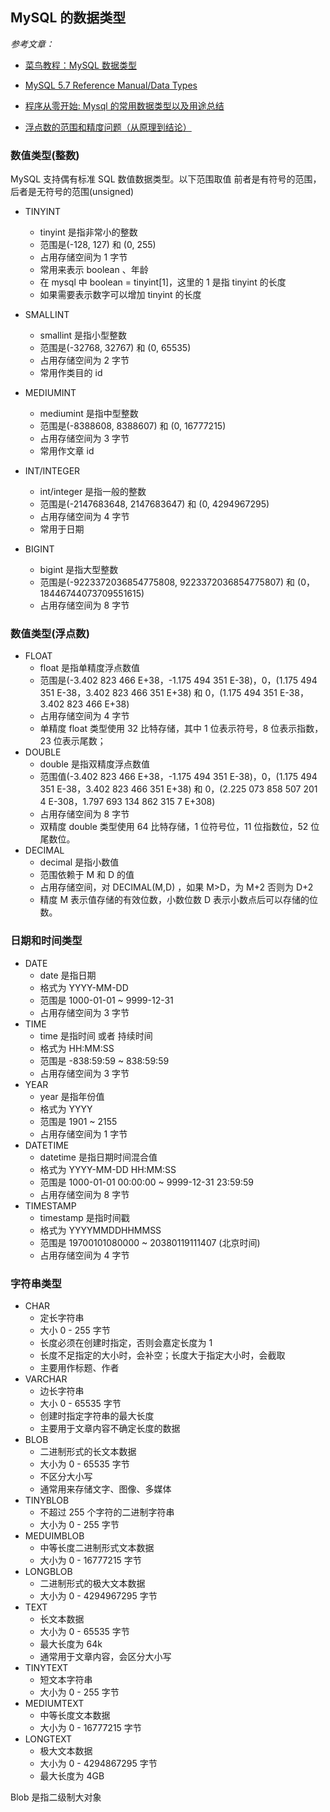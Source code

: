 ## MySQL 的数据类型

_参考文章：_

-   <a href="https://www.runoob.com/mysql/mysql-data-types.html">菜鸟教程：MySQL 数据类型</a>

-   <a href="https://dev.mysql.com/doc/refman/5.7/en/data-types.html"> MySQL 5.7 Reference Manual/Data Types</a>

-   <a href="https://blog.csdn.net/kelvinkern/article/details/30320829">程序从零开始: Mysql 的常用数据类型以及用途总结</a>

-   <a href="https://blog.csdn.net/qq_16137569/article/details/79508091">浮点数的范围和精度问题（从原理到结论）</a>

### 数值类型(整数)

MySQL 支持偶有标准 SQL 数值数据类型。以下范围取值 前者是有符号的范围，后者是无符号的范围(unsigned)

-   TINYINT

    -   tinyint 是指非常小的整数
    -   范围是(-128, 127) 和 (0, 255)
    -   占用存储空间为 1 字节
    -   常用来表示 boolean 、年龄
    -   在 mysql 中 boolean = tinyint[1]，这里的 1 是指 tinyint 的长度
    -   如果需要表示数字可以增加 tinyint 的长度

-   SMALLINT

    -   smallint 是指小型整数
    -   范围是(-32768, 32767) 和 (0, 65535)
    -   占用存储空间为 2 字节
    -   常用作类目的 id

-   MEDIUMINT

    -   mediumint 是指中型整数
    -   范围是(-8388608, 8388607) 和 (0, 16777215)
    -   占用存储空间为 3 字节
    -   常用作文章 id

-   INT/INTEGER

    -   int/integer 是指一般的整数
    -   范围是(-2147683648, 2147683647) 和 (0, 4294967295)
    -   占用存储空间为 4 字节
    -   常用于日期

-   BIGINT
    -   bigint 是指大型整数
    -   范围是(-9223372036854775808, 9223372036854775807) 和 (0， 18446744073709551615)
    -   占用存储空间为 8 字节

### 数值类型(浮点数)

-   FLOAT
    -   float 是指单精度浮点数值
    -   范围是(-3.402 823 466 E+38，-1.175 494 351 E-38)，0，(1.175 494 351 E-38，3.402 823 466 351 E+38) 和 0，(1.175 494 351 E-38，3.402 823 466 E+38)
    -   占用存储空间为 4 字节
    -   单精度 float 类型使用 32 比特存储，其中 1 位表示符号，8 位表示指数，23 位表示尾数；
-   DOUBLE
    -   double 是指双精度浮点数值
    -   范围值(-3.402 823 466 E+38，-1.175 494 351 E-38)，0，(1.175 494 351 E-38，3.402 823 466 351 E+38) 和 0，(2.225 073 858 507 201 4 E-308，1.797 693 134 862 315 7 E+308)
    -   占用存储空间为 8 字节
    -   双精度 double 类型使用 64 比特存储，1 位符号位，11 位指数位，52 位尾数位。
-   DECIMAL
    -   decimal 是指小数值
    -   范围依赖于 M 和 D 的值
    -   占用存储空间，对 DECIMAL(M,D) ，如果 M>D，为 M+2 否则为 D+2
    -   精度 M 表示值存储的有效位数，小数位数 D 表示小数点后可以存储的位数。

### 日期和时间类型

-   DATE
    -   date 是指日期
    -   格式为 YYYY-MM-DD
    -   范围是 1000-01-01 ~ 9999-12-31
    -   占用存储空间为 3 字节
-   TIME
    -   time 是指时间 或者 持续时间
    -   格式为 HH:MM:SS
    -   范围是 -838:59:59 ~ 838:59:59
    -   占用存储空间为 3 字节
-   YEAR
    -   year 是指年份值
    -   格式为 YYYY
    -   范围是 1901 ~ 2155
    -   占用存储空间为 1 字节
-   DATETIME
    -   datetime 是指日期时间混合值
    -   格式为 YYYY-MM-DD HH:MM:SS
    -   范围是 1000-01-01 00:00:00 ~ 9999-12-31 23:59:59
    -   占用存储空间为 8 字节
-   TIMESTAMP
    -   timestamp 是指时间戳
    -   格式为 YYYYMMDDHHMMSS
    -   范围是 19700101080000 ~ 20380119111407 (北京时间)
    -   占用存储空间为 4 字节

### 字符串类型

-   CHAR
    -   定长字符串
    -   大小 0 - 255 字节
    -   长度必须在创建时指定，否则会嘉定长度为 1
    -   长度不足指定的大小时，会补空；长度大于指定大小时，会截取
    -   主要用作标题、作者
-   VARCHAR
    -   边长字符串
    -   大小 0 - 65535 字节
    -   创建时指定字符串的最大长度
    -   主要用于文章内容不确定长度的数据
-   BLOB
    -   二进制形式的长文本数据
    -   大小为 0 - 65535 字节
    -   不区分大小写
    -   通常用来存储文字、图像、多媒体
-   TINYBLOB
    -   不超过 255 个字符的二进制字符串
    -   大小为 0 - 255 字节
-   MEDUIMBLOB
    -   中等长度二进制形式文本数据
    -   大小为 0 - 16777215 字节
-   LONGBLOB
    -   二进制形式的极大文本数据
    -   大小为 0 - 4294967295 字节
-   TEXT
    -   长文本数据
    -   大小为 0 - 65535 字节
    -   最大长度为 64k
    -   通常用于文章内容，会区分大小写
-   TINYTEXT
    -   短文本字符串
    -   大小为 0 - 255 字节
-   MEDIUMTEXT
    -   中等长度文本数据
    -   大小为 0 - 16777215 字节
-   LONGTEXT
    -   极大文本数据
    -   大小为 0 - 4294867295 字节
    -   最大长度为 4GB

Blob 是指二级制大对象
